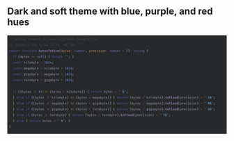 ## Dark and soft theme with blue, purple, and red hues
<img src="images/screen.png" alt="Screenshot of the theme" />